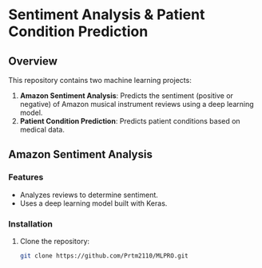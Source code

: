 # Sentiment Analysis & Patient Condition Prediction

## Overview

This repository contains two machine learning projects:

1. **Amazon Sentiment Analysis**: Predicts the sentiment (positive or negative) of Amazon musical instrument reviews using a deep learning model.
2. **Patient Condition Prediction**: Predicts patient conditions based on medical data.

## Amazon Sentiment Analysis

### Features
- Analyzes reviews to determine sentiment.
- Uses a deep learning model built with Keras.

### Installation

1. Clone the repository:
   ```bash
   git clone https://github.com/Prtm2110/MLPRO.git
